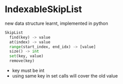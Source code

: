 # IndexableSkipList
new data structure learnt, implemented in python  

``` python
SkipList
  find(key) -> value
  at(index) -> value
  range(start_index, end_idx) -> [value]
  size() -> int
  set(key, value)
  remove(key)
```

* key must be int
* using same key in set calls will cover the old value
